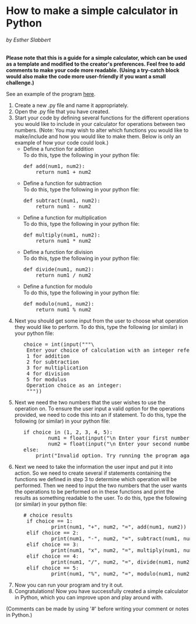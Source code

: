 # How to make a simple calculator in Python
###### by Esther Slabbert

**Please note that this is a guide for a simple calculator, which can be used as a template and modified to the creator's preferences. Feel free to add comments to make your code more readable. (Using a try-catch block would also make the code more user-friendly if you want a small challenge.)**

See an example of the program [here](https://github.com/EstherSlabbert/Simple-Calculator-Guide/blob/main/Simple-Calculator.py).

1. Create a new .py file and name it appropriately.
2. Open the .py file that you have created.
3. Start your code by defining several functions for the different operations you would like to include in your calculator for operations between two numbers. (Note: You may wish to alter which functions you would like to make/include and how you would like to make them. Below is only an example of how your code could look.)
    <ul>
      <li>Define a function for addition</li>
      To do this, type the following in your python file:
      <pre>def add(num1, num2):
       return num1 + num2</pre>
      <li>Define a function for subtraction</li>
      To do this, type the following in your python file:
      <pre>def subtract(num1, num2):
       return num1 - num2</pre>
      <li>Define a function for multiplication</li>
      To do this, type the following in your python file:
      <pre>def multiply(num1, num2):
       return num1 * num2</pre>
      <li>Define a function for division</li>
      To do this, type the following in your python file:
      <pre>def divide(num1, num2):
       return num1 / num2</pre>
      <li>Define a function for modulo</li>
      To do this, type the following in your python file:
      <pre>def modulo(num1, num2):
       return num1 % num2</pre>
    </ul>
4. Next you should get some input from the user to choose what operation they would like to perform. To do this, type the following (or similar) in your python file:
    <ul>
        <pre>choice = int(input("""\
    Enter your choice of calculation with an integer referencing the list below:
    1 for addition
    2 for subtraction
    3 for multiplication
    4 for division
    5 for modulus
    Operation choice as an integer:
    """))</pre>
    </ul>
5. Next we need the two numbers that the user wishes to use the operation on. To ensure the user input a valid option for the operations provided, we need to code this into an if statement. To do this, type the following (or similar) in your python file:
    <ul>
        <pre>if choice in (1, 2, 3, 4, 5):
           num1 = float(input("\n Enter your first number: "))
           num2 = float(input("\n Enter your second number: "))
   else:
       print("Invalid option. Try running the program again.")</pre>
    </ul>
6. Next we need to take the information the user input and put it into action. So we need to create several if statements containing the functions we defined in step 3 to determine which operation will be performed. Then we need to input the two numbers that the user wants the operations to be performed on in these functions and print the results as something readable to the user. To do this, type the following (or similar) in your python file:
    <ul>
        <pre># choice results
    if choice == 1:
            print(num1, "+", num2, "=", add(num1, num2))
    elif choice == 2:
            print(num1, "-", num2, "=", subtract(num1, num2))
    elif choice == 3:
            print(num1, "x", num2, "=", multiply(num1, num2))
    elif choice == 4:
            print(num1, "/", num2, "=", divide(num1, num2))
    elif choice == 5:
            print(num1, "%", num2, "=", modulo(num1, num2))</pre>
    </ul>
7. Now you can run your program and try it out.
8. Congratulations! Now you have successfully created a simple calculator in Python, which you can improve upon and play around with.

(Comments can be made by using '#' before writing your comment or notes in Python.)
